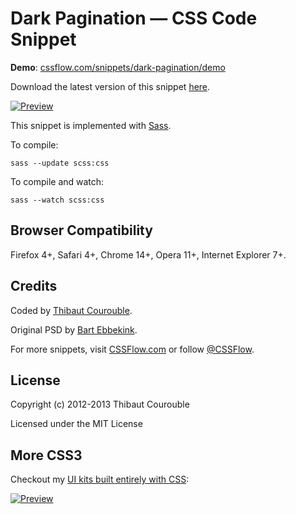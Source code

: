 # Dark Pagination — CSS Code Snippet

**Demo**: [cssflow.com/snippets/dark-pagination/demo](http://www.cssflow.com/snippets/dark-pagination/demo)

Download the latest version of this snippet [here](http://www.cssflow.com/snippets/dark-pagination.zip).

[![Preview](http://cdn.cssflow.com/snippets/dark-pagination/preview-580.png)](http://www.cssflow.com/snippets/dark-pagination)

This snippet is implemented with [Sass](https://github.com/nex3/sass).

To compile:

`sass --update scss:css`

To compile and watch:

`sass --watch scss:css`

## Browser Compatibility

Firefox 4+, Safari 4+, Chrome 14+, Opera 11+, Internet Explorer 7+.

## Credits

Coded by [Thibaut Courouble](http://thibaut.me).

Original PSD by [Bart Ebbekink](httphttp://dribbble.com/shots/769291-Pagination).

For more snippets, visit [CSSFlow.com](http://www.cssflow.com) or follow [@CSSFlow](https://twitter.com/CSSFlow).

## License

Copyright (c) 2012-2013 Thibaut Courouble

Licensed under the MIT License

## More CSS3

Checkout my [UI kits built entirely with CSS](http://www.cssflow.com/ui-kits):

[![Preview](http://cdn.cssflow.com/kits/all_kits_preview_850.jpg)](http://www.cssflow.com/ui-kits)
